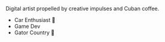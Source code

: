 Digital artist propelled by creative impulses and Cuban coffee.
- Car Enthusiast 🔰
- Game Dev
- Gator Country 🐊
